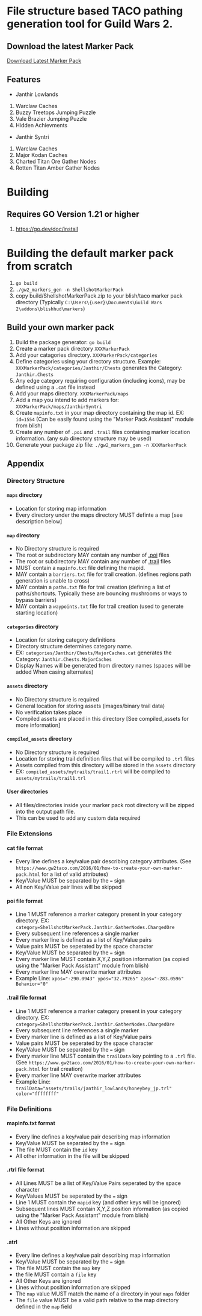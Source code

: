 # File structure based TACO pathing generation tool for Guild Wars 2.

## Download the latest Marker Pack
[Download Latest Marker Pack](https://github.com/christhegoalie/GW2_GoPathMaker/releases/latest/download/ShellshotMarkerPack.taco)

## Features
- Janthir Lowlands
1. Warclaw Caches
1. Buzzy Treetops Jumping Puzzle
1. Vale Brazier Jumping Puzzle
1. Hidden Achievments
- Janthir Syntri
1. Warclaw Caches
1. Major Kodan Caches
1. Charted Titan Ore Gather Nodes
1. Rotten Titan Amber Gather Nodes

# Building

## Requires GO Version 1.21 or higher
1. https://go.dev/doc/install

# Building the default marker pack from scratch
1. `go build`
1. `./gw2_markers_gen -n ShellshotMarkerPack`
1. copy build/ShellshotMarkerPack.zip to your blish/taco marker pack directory (Typically `C:\Users\{user}\Documents\Guild Wars 2\addons\blishhud\markers`)

## Build your own marker pack
1. Build the package generator: `go build`
1. Create a marker pack directory `XXXMarkerPack`
1. Add your catagories directory. `XXXMarkerPack/categories`
1. Define categories using your directory structure. Example: `XXXMarkerPack/categories/Janthir/Chests` generates the Category: `Janthir.Chests`
1. Any edge category requiring configuration (including icons), may be defined using a `.cat` file instead
1. Add your maps directory. `XXXMarkerPack/maps`
1. Add a map you intend to add markers for: `XXXMarkerPack/maps/JanthirSyntri`
1. Create `mapinfo.txt` in your map directory containing the map id. EX: `id=1554` (Can be easily found using the "Marker Pack Assistant" module from blish)
1. Create any number of `.poi` and `.trail` files containing marker location information. (any sub directory structure may be used)
1. Generate your package zip file: `./gw2_markers_gen -n XXXMarkerPack`

## Appendix
### Directory Structure
#### `maps` directory
- Location for storing map information
- Every directory under the maps directory MUST definte a map [see description below]
#### `map` directory
- No Directory structure is required
- The root or subdirectory MAY contain any number of [.poi](#poi-file-format) files
- The root or subdirectory MAY contain any number of [.trail](#.trail-file-format) files
- MUST contain a `mapinfo.txt` file defining the mapid.
- MAY contain a `barriers.txt` file for trail creation. (defines regions path generation is unable to cross)
- MAY contain a `paths.txt` file for trail creation (defining a list of paths/shortcuts. Typically these are bouncing mushrooms or ways to bypass barriers)
- MAY contain a `waypoints.txt` file for trail creation (used to generate starting location)
#### `categories` directory
- Location for storing category definitions
- Directory structure determines category name.
- EX: `categories/Janthir/Chests/MajorCaches.cat` generates the Category: `Janthir.Chests.MajorCaches`
- Display Names will be generated from directory names (spaces will be added When casing alternates)
#### `assets` directory
- No Directory structure is required
- General location for storing assets (images/binary trail data)
- No verification takes place
- Compiled assets are placed in this directory [See compiled_assets for more information]
#### `compiled_assets` directory
- No Directory structure is required
- Location for storing trail definition files that will be compiled to `.trl` files
- Assets compiled from this directory will be stored in the `assets` directory
- EX: `compiled_assets/mytrails/trail1.rtrl` will be compiled to `assets/mytrails/trail1.trl`
#### User directories
- All files/directories inside your marker pack root directory will be zipped into the output path file.
- This can be used to add any custom data required

### File Extensions
#### cat file format
- Every line defines a key/value pair describing category attributes. (See `https://www.gw2taco.com/2016/01/how-to-create-your-own-marker-pack.html` for a list of valid attributes)
- Key/Value MUST be separated by the `=` sign
- All non Key/Value pair lines will be skipped
#### poi file format
- Line 1 MUST reference a marker category present in your category directory. EX: `category=ShellshotMarkerPack.Janthir.GatherNodes.ChargedOre`
- Every subsequent line references a single marker
- Every marker line is defined as a list of Key/Value pairs
- Value pairs MUST be seperated by the space character
- Key/Value MUST be separated by the `=` sign
- Every marker line MUST contain X,Y,Z position information (as copied using the "Marker Pack Assistant" module from blish)
- Every marker line MAY overwrite marker attributes
- Example Line: `xpos="-290.0943" ypos="32.79265" zpos="-283.0596" Behavior="0"`
#### .trail file format
- Line 1 MUST reference a marker category present in your category directory. EX: `category=ShellshotMarkerPack.Janthir.GatherNodes.ChargedOre`
- Every subsequent line references a single marker
- Every marker line is defined as a list of Key/Value pairs
- Value pairs MUST be seperated by the space character
- Key/Value MUST be separated by the `=` sign
- Every marker line MUST contain the `trailData` key pointing to a `.trl` file. (See `https://www.gw2taco.com/2016/01/how-to-create-your-own-marker-pack.html` for trail creation)
- Every marker line MAY overwrite marker attributes
- Example Line: `trailData="assets/trails/janthir_lowlands/honeybey_jp.trl" color="ffffffff"`

### File Definitions
#### mapinfo.txt format
- Every line defines a key/value pair describing map information
- Key/Value MUST be separated by the `=` sign
- The file MUST contain the `id` key
- All other information in the file will be skipped
#### .rtrl file format
- All Lines MUST be a list of Key/Value Pairs seperated by the space character
- Key/Values MUST be seperated by the `=` sign
- Line 1 MUST contain the `mapid` key (and other keys will be ignored)
- Subsequent lines MUST contain X,Y,Z position information (as copied using the "Marker Pack Assistant" module from blish)
- All Other Keys are ignored
- Lines without position information are skipped
#### .atrl
- Every line defines a key/value pair describing map information
- Key/Value MUST be separated by the `=` sign
- The file MUST contain the `map` key
- the file MUST contain a `file` key
- All Other Keys are ignored
- Lines without position information are skipped
- The `map` value MUST match the name of a directory in your `maps` folder
- The `file` value MUST be a valid path relative to the map directory defined in the `map` field

